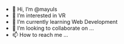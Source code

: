 - 👋 Hi, I’m @mayuls
- 👀 I’m interested in VR
- 🌱 I’m currently learning Web Development
- 💞️ I’m looking to collaborate on ...
- 📫 How to reach me ...

<!---
mayuls/mayuls is a ✨ special ✨ repository because its `README.md` (this file) appears on your GitHub profile.
You can click the Preview link to take a look at your changes.
--->
